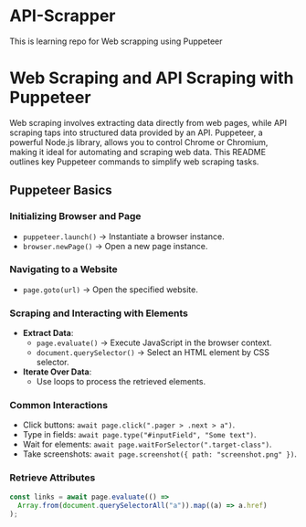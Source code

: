 # API-Scrapper
This is learning repo for Web scrapping using Puppeteer

# Web Scraping and API Scraping with Puppeteer

Web scraping involves extracting data directly from web pages, while API scraping taps into structured data provided by an API. Puppeteer, a powerful Node.js library, allows you to control Chrome or Chromium, making it ideal for automating and scraping web data. This README outlines key Puppeteer commands to simplify web scraping tasks.

## Puppeteer Basics

### Initializing Browser and Page
- `puppeteer.launch()` → Instantiate a browser instance.  
- `browser.newPage()` → Open a new page instance.

### Navigating to a Website
- `page.goto(url)` → Open the specified website.

### Scraping and Interacting with Elements
- **Extract Data**:  
  - `page.evaluate()` → Execute JavaScript in the browser context.  
  - `document.querySelector()` → Select an HTML element by CSS selector.  
- **Iterate Over Data**:  
  - Use loops to process the retrieved elements.  

### Common Interactions
- Click buttons: `await page.click(".pager > .next > a")`.  
- Type in fields: `await page.type("#inputField", "Some text")`.  
- Wait for elements: `await page.waitForSelector(".target-class")`.  
- Take screenshots: `await page.screenshot({ path: "screenshot.png" })`.  

### Retrieve Attributes
```javascript
const links = await page.evaluate(() =>
  Array.from(document.querySelectorAll("a")).map((a) => a.href)
);
